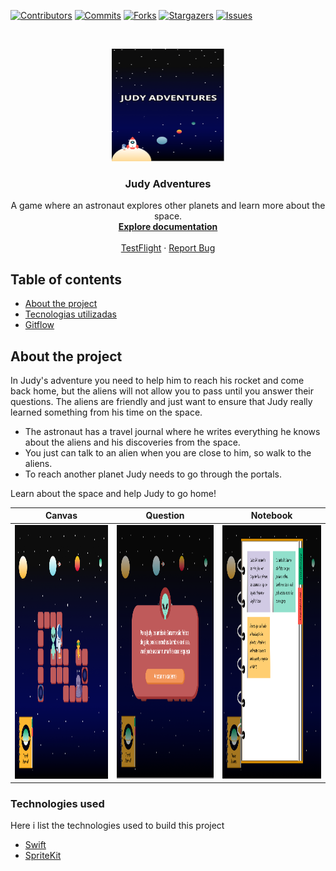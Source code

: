 [![Contributors][contributors-shield]][contributors-url]
[![Commits][commits-shield]][commits-url]
[![Forks][forks-shield]][forks-url]
[![Stargazers][stars-shield]][stars-url]
[![Issues][issues-shield]][issues-url]

<!-- PROJECT LOGO -->
<br />
<p align="center">
  <a href="https://github.com/DaniloLira/WWDC-2021">
    <img src="assets/logo.png" alt="Logo" width="180" height="180">
  </a>

  <h3 align="center">Judy Adventures</h3>

  <p align="center">
    A game where an astronaut explores other planets and learn more about the space.
    <br />
    <a href="https://github.com/DaniloLira/WWDC-2021"><strong>Explore documentation</strong></a>
    <br />
    <br />
    <a href="https://github.com/DaniloLira/WWDC-2021">TestFlight</a>
    ·
    <a href="https://github.com/DaniloLira/WWDC-2021">Report Bug</a>
  </p>
</p>



<!-- TABLE OF CONTENTS -->
## Table of contents

* [About the project](#about-the-project)
* [Tecnologias utilizadas](#tecnologias-utilizadas)
* [Gitflow](#git-flow)


<!-- ABOUT THE PROJECT -->
## About the project
In Judy's adventure you need to help him to reach his rocket and come back home, but the aliens will not allow you to pass until you answer their questions. The aliens are friendly and just want to ensure that Judy really learned something from his time on the space.
 
 - The astronaut has a travel journal where he writes everything he knows about the aliens and his discoveries from the space.
 - You just can talk to an alien when you are close to him, so walk to the aliens.
 - To reach another planet Judy needs to go through the portals.
 
Learn about the space and help Judy to go home!

| Canvas | Question | Notebook |
|----------|----------|----------|
| <img src="assets/canvas.png" alt="Canvas" width="280" height="406">  |  <img src="assets/question.png" alt="Question" width="280" height="406">  |  <img src="assets/notebook.png" alt="Notebook" width="280" height="406">  |


### Technologies used
Here i list the technologies used to build this project
* [Swift](https://swift.org/)
* [SpriteKit](https://developer.apple.com/spritekit/)

<!-- MARKDOWN LINKS & IMAGES -->
<!-- https://www.markdownguide.org/basic-syntax/#reference-style-links -->
[contributors-shield]: https://img.shields.io/github/contributors/DaniloLira/WWDC-2021.svg?style=flat-square
[contributors-url]: https://img.shields.io/github/contributors/DaniloLira/WWDC-2021
[forks-shield]: https://img.shields.io/github/forks/DaniloLira/WWDC-2021.svg?style=flat-square
[forks-url]: https://img.shields.io/github/forks/DaniloLira/WWDC-2021
[commits-shield]: https://img.shields.io/github/last-commit/DaniloLira/WWDC-2021.svg?style=flat-square
[commits-url]: https://img.shields.io/github/last-commit/DaniloLira/WWDC-2021
[stars-shield]: https://img.shields.io/github/stars/DaniloLira/WWDC-2021.svg?style=flat-square
[stars-url]: https://img.shields.io/github/stars/DaniloLira/WWDC-2021
[issues-shield]: https://img.shields.io/github/issues/DaniloLira/WWDC-2021.svg?style=flat-square
[issues-url]: https://img.shields.io/github/issues/DaniloLira/WWDC-2021
[product-screenshot]: images/screenshot.png

